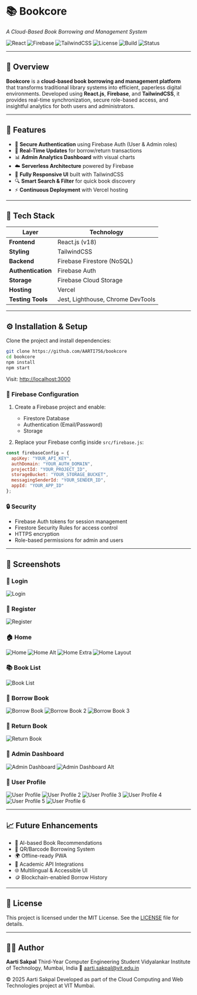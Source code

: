 # 📚 Bookcore

*A Cloud-Based Book Borrowing and Management System*

![React](https://img.shields.io/badge/Frontend-React.js-61DAFB?logo=react)
![Firebase](https://img.shields.io/badge/Backend-Firebase-FFCA28?logo=firebase)
![TailwindCSS](https://img.shields.io/badge/UI-TailwindCSS-38B2AC?logo=tailwind-css)
![License](https://img.shields.io/badge/License-MIT-green)
![Build](https://img.shields.io/badge/Build-Passing-brightgreen)
![Status](https://img.shields.io/badge/Status-Active-blue)

---

## 🧠 Overview

**Bookcore** is a **cloud-based book borrowing and management platform** that transforms traditional library systems into efficient, paperless digital environments.
Developed using **React.js**, **Firebase**, and **TailwindCSS**, it provides real-time synchronization, secure role-based access, and insightful analytics for both users and administrators.

---

## 🚀 Features

* 🔐 **Secure Authentication** using Firebase Auth (User & Admin roles)
* 🔄 **Real-Time Updates** for borrow/return transactions
* 📊 **Admin Analytics Dashboard** with visual charts
* ☁️ **Serverless Architecture** powered by Firebase
* 📱 **Fully Responsive UI** built with TailwindCSS
* 🔍 **Smart Search & Filter** for quick book discovery
* ⚡ **Continuous Deployment** with Vercel hosting

---

## 🧩 Tech Stack

| Layer              | Technology                        |
| ------------------ | --------------------------------- |
| **Frontend**       | React.js (v18)                    |
| **Styling**        | TailwindCSS                       |
| **Backend**        | Firebase Firestore (NoSQL)        |
| **Authentication** | Firebase Auth                     |
| **Storage**        | Firebase Cloud Storage            |
| **Hosting**        | Vercel                            |
| **Testing Tools**  | Jest, Lighthouse, Chrome DevTools |

---

## ⚙️ Installation & Setup

Clone the project and install dependencies:

```bash
git clone https://github.com/AARTI756/bookcore
cd bookcore
npm install
npm start
```

Visit: [http://localhost:3000](http://localhost:3000)

### 🔧 Firebase Configuration

1. Create a Firebase project and enable:

   * Firestore Database
   * Authentication (Email/Password)
   * Storage
2. Replace your Firebase config inside `src/firebase.js`:

```javascript
const firebaseConfig = {
  apiKey: "YOUR_API_KEY",
  authDomain: "YOUR_AUTH_DOMAIN",
  projectId: "YOUR_PROJECT_ID",
  storageBucket: "YOUR_STORAGE_BUCKET",
  messagingSenderId: "YOUR_SENDER_ID",
  appId: "YOUR_APP_ID"
};
```

### 🔒 Security

* Firebase Auth tokens for session management
* Firestore Security Rules for access control
* HTTPS encryption
* Role-based permissions for admin and users

---

## 📸 Screenshots

### 🔑 Login

![Login](https://raw.githubusercontent.com/AARTI756/bookcore/master/public/assets/screenshots/image-3.png)

### 🧾 Register

![Register](https://raw.githubusercontent.com/AARTI756/bookcore/master/public/assets/screenshots/image-4.png)

### 🏠 Home

![Home](https://raw.githubusercontent.com/AARTI756/bookcore/master/public/assets/screenshots/image-1.png)
![Home Alt](https://raw.githubusercontent.com/AARTI756/bookcore/master/public/assets/screenshots/image-2.png)
![Home Extra](https://raw.githubusercontent.com/AARTI756/bookcore/master/public/assets/screenshots/image-5.png)
![Home Layout](https://raw.githubusercontent.com/AARTI756/bookcore/master/public/assets/screenshots/image-6.png)

### 📚 Book List

![Book List](https://raw.githubusercontent.com/AARTI756/bookcore/master/public/assets/screenshots/image-15.png)

### 📖 Borrow Book

![Borrow Book](https://raw.githubusercontent.com/AARTI756/bookcore/master/public/assets/screenshots/image-14.png)
![Borrow Book 2](https://raw.githubusercontent.com/AARTI756/bookcore/master/public/assets/screenshots/image-17.png)
![Borrow Book 3](https://raw.githubusercontent.com/AARTI756/bookcore/master/public/assets/screenshots/image-18.png)

### 🔁 Return Book

![Return Book](https://raw.githubusercontent.com/AARTI756/bookcore/master/public/assets/screenshots/image-9.png)

### 🧮 Admin Dashboard

![Admin Dashboard](https://raw.githubusercontent.com/AARTI756/bookcore/master/public/assets/screenshots/image.png)
![Admin Dashboard Alt](https://raw.githubusercontent.com/AARTI756/bookcore/master/public/assets/screenshots/image-16.png)

### 👤 User Profile

![User Profile](https://raw.githubusercontent.com/AARTI756/bookcore/master/public/assets/screenshots/image-7.png)
![User Profile 2](https://raw.githubusercontent.com/AARTI756/bookcore/master/public/assets/screenshots/image-8.png)
![User Profile 3](https://raw.githubusercontent.com/AARTI756/bookcore/master/public/assets/screenshots/image-10.png)
![User Profile 4](https://raw.githubusercontent.com/AARTI756/bookcore/master/public/assets/screenshots/image-11.png)
![User Profile 5](https://raw.githubusercontent.com/AARTI756/bookcore/master/public/assets/screenshots/image-12.png)
![User Profile 6](https://raw.githubusercontent.com/AARTI756/bookcore/master/public/assets/screenshots/image-13.png)

---

## 📈 Future Enhancements

* 🤖 AI-based Book Recommendations
* 🧾 QR/Barcode Borrowing System
* 🌍 Offline-ready PWA
* 🔗 Academic API Integrations
* 🌐 Multilingual & Accessible UI
* 🪙 Blockchain-enabled Borrow History

---

## 📄 License

This project is licensed under the MIT License. See the [LICENSE](LICENSE) file for details.

---

## 👩‍💻 Author

**Aarti Sakpal**
Third-Year Computer Engineering Student
Vidyalankar Institute of Technology, Mumbai, India
📧 [aarti.sakpal@vit.edu.in](mailto:aarti.sakpal@vit.edu.in)

© 2025 Aarti Sakpal
Developed as part of the Cloud Computing and Web Technologies project at VIT Mumbai.

